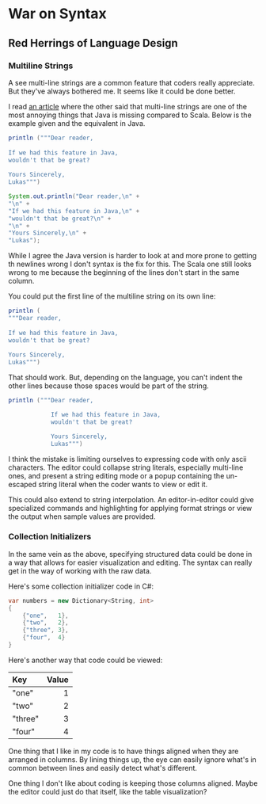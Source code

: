 # War on Syntax

## Red Herrings of Language Design

### Multiline Strings

A see multi-line strings are a common feature that coders really appreciate. But they've always bothered me. It seems like it could be done better.

I read [an article][javaAnnoyingThings] where the other said that multi-line strings are one of the most annoying things that Java is missing compared to Scala. Below is the example given and the equivalent in Java.

```scala
println ("""Dear reader,
 
If we had this feature in Java,
wouldn't that be great?
 
Yours Sincerely,
Lukas""")
```

```java
System.out.println("Dear reader,\n" +
"\n" +
"If we had this feature in Java,\n" +
"wouldn't that be great?\n" +
"\n" +
"Yours Sincerely,\n" +
"Lukas");
```

While I agree the Java version is harder to look at and more prone to getting th newlines wrong I don't syntax is the fix for this. The Scala one still looks wrong to me because the beginning of the lines don't start in the same column.

You could put the first line of the multiline string on its own line:

```scala
println (
"""Dear reader,
 
If we had this feature in Java,
wouldn't that be great?
 
Yours Sincerely,
Lukas""")
```

That should work. But, depending on the language, you can't indent the other lines because those spaces would be part of the string.

```scala
println ("""Dear reader,

            If we had this feature in Java,
            wouldn't that be great?

            Yours Sincerely,
            Lukas""")
```

I think the mistake is limiting ourselves to expressing code with only ascii characters. The editor could collapse string literals, especially multi-line ones, and present a string editing mode or a popup containing the un-escaped string literal when the coder wants to view or edit it.

This could also extend to string interpolation. An editor-in-editor could give specialized commands and highlighting for applying format strings or view the output when sample values are provided.

### Collection Initializers

In the same vein as the above, specifying structured data could be done in a way that allows for easier visualization and editing. The syntax can really get in the way of working with the raw data.

Here's some collection initializer code in C#:

```csharp
var numbers = new Dictionary<String, int>
{
    {"one",   1},
    {"two",   2},
    {"three", 3},
    {"four",  4}
}
```

Here's another way that code could be viewed:

| Key     | Value |
|:--------|------:|
| "one"   |     1 |
| "two"   |     2 |
| "three" |     3 |
| "four"  |     4 |

One thing that I like in my code is to have things aligned when they are arranged in columns. By lining things up, the eye can easily ignore what's in common between lines and easily detect what's different.

One thing I don't like about coding is keeping those columns aligned. Maybe the editor could just do that itself, like the table visualization?

[javaAnnoyingThings]: //blog.jooq.org/2014/08/01/the-10-most-annoying-things-coming-back-to-java-after-some-days-of-scala/

